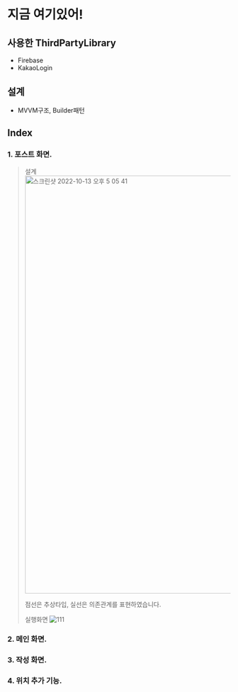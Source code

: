 # 지금 여기있어!
## 사용한 ThirdPartyLibrary
 - Firebase
 - KakaoLogin
 
## 설계
 - MVVM구조, Builder패턴

## Index
### 1. 포스트 화면.
> 설계
> <img width="944" alt="스크린샷 2022-10-13 오후 5 05 41" src="https://user-images.githubusercontent.com/62687919/195538602-c2c3f9ed-6b99-46d8-b933-209c8eda0fd1.png">
>
> 점선은 추상타입, 실선은 의존관계를 표현하였습니다.
> 
> 실행화면
> ![111](https://user-images.githubusercontent.com/62687919/195540605-ae758ff6-b59b-4c35-995f-7506c9f70e25.gif)
>
### 2. 메인 화면.

### 3. 작성 화면.

### 4. 위치 추가 기능.

